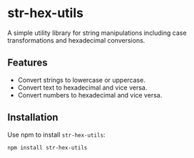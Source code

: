 # str-hex-utils

A simple utility library for string manipulations including case transformations and hexadecimal conversions.

## Features

- Convert strings to lowercase or uppercase.
- Convert text to hexadecimal and vice versa.
- Convert numbers to hexadecimal and vice versa.

## Installation

Use npm to install `str-hex-utils`:

```bash
npm install str-hex-utils
